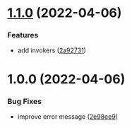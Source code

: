 # [1.1.0](https://github.com/Prybh/TestUnityPackage/compare/v1.0.0...v1.1.0) (2022-04-06)


### Features

* add invokers ([2a92731](https://github.com/Prybh/TestUnityPackage/commit/2a9273157221dfb143cef7a8752fa1feb8eb916c))

# 1.0.0 (2022-04-06)


### Bug Fixes

* improve error message ([2e98ee9](https://github.com/Prybh/TestUnityPackage/commit/2e98ee9c4038b8511ead5051735f788130e04dbe))
